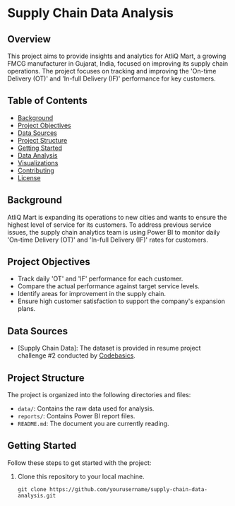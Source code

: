 # Supply Chain Data Analysis 

## Overview

This project aims to provide insights and analytics for AtliQ Mart, a growing FMCG manufacturer in Gujarat, India, focused on improving its supply chain operations. The project focuses on tracking and improving the 'On-time Delivery (OT)' and 'In-full Delivery (IF)' performance for key customers.

## Table of Contents

- [Background](#background)
- [Project Objectives](#project-objectives)
- [Data Sources](#data-sources)
- [Project Structure](#project-structure)
- [Getting Started](#getting-started)
- [Data Analysis](#data-analysis)
- [Visualizations](#visualizations)
- [Contributing](#contributing)
- [License](#license)

## Background

AtliQ Mart is expanding its operations to new cities and wants to ensure the highest level of service for its customers. To address previous service issues, the supply chain analytics team is using Power BI to monitor daily 'On-time Delivery (OT)' and 'In-full Delivery (IF)' rates for customers.

## Project Objectives

- Track daily 'OT' and 'IF' performance for each customer.
- Compare the actual performance against target service levels.
- Identify areas for improvement in the supply chain.
- Ensure high customer satisfaction to support the company's expansion plans. 

## Data Sources

- [Supply Chain Data]: The dataset is provided in resume project challenge #2 conducted by [Codebasics](https://codebasics.io/challenge/codebasics-resume-project-challenge).

## Project Structure

The project is organized into the following directories and files:

- `data/`: Contains the raw data used for analysis.
- `reports/`: Contains Power BI report files.
- `README.md`: The document you are currently reading.

## Getting Started

Follow these steps to get started with the project:

1. Clone this repository to your local machine.

   ```shell
   git clone https://github.com/yourusername/supply-chain-data-analysis.git

